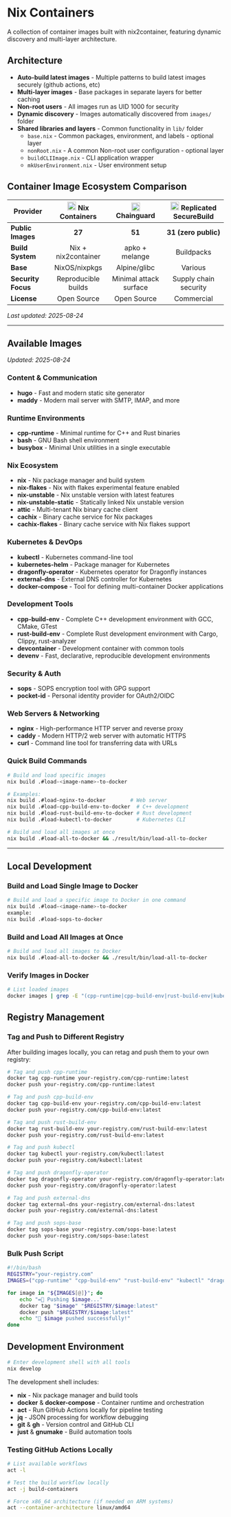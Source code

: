 # Nix Containers

A collection of container images built with nix2container, featuring dynamic discovery and multi-layer architecture.

## Architecture

- **Auto-build latest images** - Multiple patterns to build latest images securely (github actions, etc) 
- **Multi-layer images** - Base packages in separate layers for better caching
- **Non-root users** - All images run as UID 1000 for security
- **Dynamic discovery** - Images automatically discovered from `images/` folder
- **Shared libraries and layers** - Common functionality in `lib/` folder
  - `base.nix` - Common packages, environment, and labels - optional layer
  - `nonRoot.nix` - A common Non-root user configuration - optional layer
  - `buildCLIImage.nix` - CLI application wrapper
  - `mkUserEnvironment.nix` - User environment setup


## Container Image Ecosystem Comparison

<div align="center">

| Provider | <img src="https://nixos.org/favicon.ico" width="20" height="20"> Nix Containers | <img src="https://images.chainguard.dev/favicon.svg" width="20" height="20"> Chainguard | <img src="https://securebuild.com/favicon.ico" width="20" height="20"> Replicated SecureBuild |
|----------|:-----------:|:-----------:|:-----------:|
| **Public Images** | **27** | **51** | **31 (zero public)** |
| **Build System** | Nix + nix2container | apko + melange | Buildpacks |
| **Base** | NixOS/nixpkgs | Alpine/glibc | Various |
| **Security Focus** | Reproducible builds | Minimal attack surface | Supply chain security |
| **License** | Open Source | Open Source | Commercial |

</div>

*Last updated: 2025-08-24*

---
## Available Images

*Updated: 2025-08-24*

### Content & Communication

- **hugo** - Fast and modern static site generator
- **maddy** - Modern mail server with SMTP, IMAP, and more

### Runtime Environments

- **cpp-runtime** - Minimal runtime for C++ and Rust binaries
- **bash** - GNU Bash shell environment
- **busybox** - Minimal Unix utilities in a single executable

### Nix Ecosystem

- **nix** - Nix package manager and build system
- **nix-flakes** - Nix with flakes experimental feature enabled
- **nix-unstable** - Nix unstable version with latest features
- **nix-unstable-static** - Statically linked Nix unstable version
- **attic** - Multi-tenant Nix binary cache client
- **cachix** - Binary cache service for Nix packages
- **cachix-flakes** - Binary cache service with Nix flakes support

### Kubernetes & DevOps

- **kubectl** - Kubernetes command-line tool
- **kubernetes-helm** - Package manager for Kubernetes
- **dragonfly-operator** - Kubernetes operator for Dragonfly instances
- **external-dns** - External DNS controller for Kubernetes
- **docker-compose** - Tool for defining multi-container Docker applications

### Development Tools

- **cpp-build-env** - Complete C++ development environment with GCC, CMake, GTest
- **rust-build-env** - Complete Rust development environment with Cargo, Clippy, rust-analyzer
- **devcontainer** - Development container with common tools
- **devenv** - Fast, declarative, reproducible development environments

### Security & Auth

- **sops** - SOPS encryption tool with GPG support
- **pocket-id** - Personal identity provider for OAuth2/OIDC

### Web Servers & Networking

- **nginx** - High-performance HTTP server and reverse proxy
- **caddy** - Modern HTTP/2 web server with automatic HTTPS
- **curl** - Command line tool for transferring data with URLs

### Quick Build Commands

```bash
# Build and load specific images
nix build .#load-<image-name>-to-docker

# Examples:
nix build .#load-nginx-to-docker        # Web server
nix build .#load-cpp-build-env-to-docker  # C++ development
nix build .#load-rust-build-env-to-docker # Rust development
nix build .#load-kubectl-to-docker        # Kubernetes CLI

# Build and load all images at once
nix build .#load-all-to-docker && ./result/bin/load-all-to-docker
```

---
## Local Development

### Build and Load Single Image to Docker

```bash
# Build and load a specific image to Docker in one command
nix build .#load-<image-name>-to-docker
example:
nix build .#load-sops-to-docker
```

### Build and Load All Images at Once

```bash
# Build and load all images to Docker
nix build .#load-all-to-docker && ./result/bin/load-all-to-docker
```

### Verify Images in Docker

```bash
# List loaded images
docker images | grep -E "(cpp-runtime|cpp-build-env|rust-build-env|kubectl|dragonfly-operator|external-dns|sops-base)"
```

## Registry Management

### Tag and Push to Different Registry

After building images locally, you can retag and push them to your own registry:

```bash
# Tag and push cpp-runtime
docker tag cpp-runtime your-registry.com/cpp-runtime:latest
docker push your-registry.com/cpp-runtime:latest

# Tag and push cpp-build-env
docker tag cpp-build-env your-registry.com/cpp-build-env:latest
docker push your-registry.com/cpp-build-env:latest

# Tag and push rust-build-env
docker tag rust-build-env your-registry.com/rust-build-env:latest
docker push your-registry.com/rust-build-env:latest

# Tag and push kubectl
docker tag kubectl your-registry.com/kubectl:latest
docker push your-registry.com/kubectl:latest

# Tag and push dragonfly-operator
docker tag dragonfly-operator your-registry.com/dragonfly-operator:latest
docker push your-registry.com/dragonfly-operator:latest

# Tag and push external-dns
docker tag external-dns your-registry.com/external-dns:latest
docker push your-registry.com/external-dns:latest

# Tag and push sops-base
docker tag sops-base your-registry.com/sops-base:latest
docker push your-registry.com/sops-base:latest
```

### Bulk Push Script

```bash
#!/bin/bash
REGISTRY="your-registry.com"
IMAGES=("cpp-runtime" "cpp-build-env" "rust-build-env" "kubectl" "dragonfly-operator" "external-dns" "sops-base")

for image in "${IMAGES[@]}"; do
    echo "= Pushing $image..."
    docker tag "$image" "$REGISTRY/$image:latest"
    docker push "$REGISTRY/$image:latest"
    echo " $image pushed successfully!"
done
```

## Development Environment

```bash
# Enter development shell with all tools
nix develop
```

The development shell includes:
- **nix** - Nix package manager and build tools
- **docker** & **docker-compose** - Container runtime and orchestration
- **act** - Run GitHub Actions locally for pipeline testing
- **jq** - JSON processing for workflow debugging
- **git** & **gh** - Version control and GitHub CLI
- **just** & **gnumake** - Build automation tools

### Testing GitHub Actions Locally

```bash
# List available workflows
act -l

# Test the build workflow locally
act -j build-containers

# Force x86_64 architecture (if needed on ARM systems)
act --container-architecture linux/amd64
```